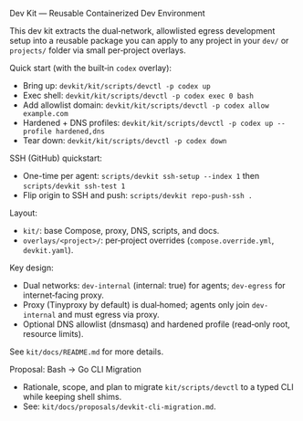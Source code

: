 Dev Kit — Reusable Containerized Dev Environment

This dev kit extracts the dual‑network, allowlisted egress development setup into a reusable package you can apply to any project in your `dev/` or `projects/` folder via small per‑project overlays.

Quick start (with the built‑in `codex` overlay):
- Bring up: `devkit/kit/scripts/devctl -p codex up`
- Exec shell: `devkit/kit/scripts/devctl -p codex exec 0 bash`
- Add allowlist domain: `devkit/kit/scripts/devctl -p codex allow example.com`
- Hardened + DNS profiles: `devkit/kit/scripts/devctl -p codex up --profile hardened,dns`
- Tear down: `devkit/kit/scripts/devctl -p codex down`

SSH (GitHub) quickstart:
- One-time per agent: `scripts/devkit ssh-setup --index 1` then `scripts/devkit ssh-test 1`
- Flip origin to SSH and push: `scripts/devkit repo-push-ssh .`

Layout:
- `kit/`: base Compose, proxy, DNS, scripts, and docs.
- `overlays/<project>/`: per‑project overrides (`compose.override.yml`, `devkit.yaml`).

Key design:
- Dual networks: `dev-internal` (internal: true) for agents; `dev-egress` for internet‑facing proxy.
- Proxy (Tinyproxy by default) is dual‑homed; agents only join `dev-internal` and must egress via proxy.
- Optional DNS allowlist (dnsmasq) and hardened profile (read‑only root, resource limits).

See `kit/docs/README.md` for more details.

Proposal: Bash → Go CLI Migration
- Rationale, scope, and plan to migrate `kit/scripts/devctl` to a typed CLI while keeping shell shims.
- See: `kit/docs/proposals/devkit-cli-migration.md`.

